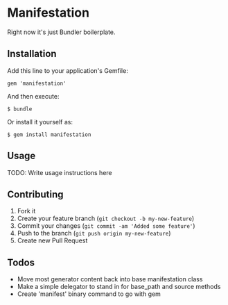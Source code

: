 # Manifestation

Right now it's just Bundler boilerplate.

## Installation

Add this line to your application's Gemfile:

    gem 'manifestation'

And then execute:

    $ bundle

Or install it yourself as:

    $ gem install manifestation

## Usage

TODO: Write usage instructions here

## Contributing

1. Fork it
2. Create your feature branch (`git checkout -b my-new-feature`)
3. Commit your changes (`git commit -am 'Added some feature'`)
4. Push to the branch (`git push origin my-new-feature`)
5. Create new Pull Request

## Todos

* Move most generator content back into base manifestation class
* Make a simple delegator to stand in for base_path and source methods
* Create 'manifest' binary command to go with gem